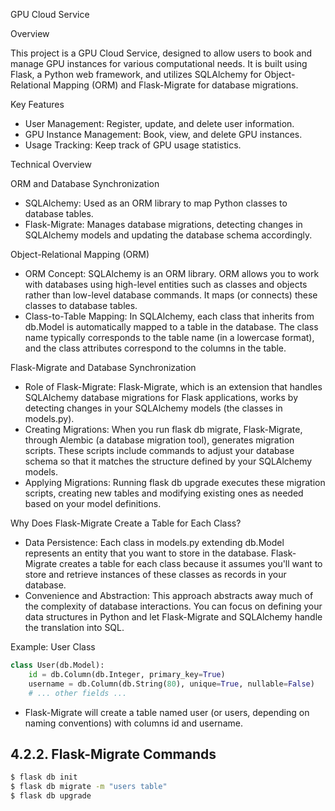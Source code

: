 GPU Cloud Service

Overview

This project is a GPU Cloud Service, designed to allow users to book and manage GPU instances for various computational needs. It is built using Flask, a Python web framework, and utilizes SQLAlchemy for Object-Relational Mapping (ORM) and Flask-Migrate for database migrations.

Key Features
- User Management: Register, update, and delete user information.
- GPU Instance Management: Book, view, and delete GPU instances.
- Usage Tracking: Keep track of GPU usage statistics.

Technical Overview

ORM and Database Synchronization
- SQLAlchemy: Used as an ORM library to map Python classes to database tables.
- Flask-Migrate: Manages database migrations, detecting changes in SQLAlchemy models and updating the database schema accordingly.




Object-Relational Mapping (ORM)

- ORM Concept: SQLAlchemy is an ORM library. ORM allows you to work with databases using high-level entities such as classes and objects rather than low-level database commands. It maps (or connects) these classes to database tables.
- Class-to-Table Mapping: In SQLAlchemy, each class that inherits from db.Model is automatically mapped to a table in the database. The class name typically corresponds to the table name (in a lowercase format), and the class attributes correspond to the columns in the table.

Flask-Migrate and Database Synchronization
- Role of Flask-Migrate: Flask-Migrate, which is an extension that handles SQLAlchemy database migrations for Flask applications, works by detecting changes in your SQLAlchemy models (the classes in models.py).
- Creating Migrations: When you run flask db migrate, Flask-Migrate, through Alembic (a database migration tool), generates migration scripts. These scripts include commands to adjust your database schema so that it matches the structure defined by your SQLAlchemy models.
- Applying Migrations: Running flask db upgrade executes these migration scripts, creating new tables and modifying existing ones as needed based on your model definitions.

Why Does Flask-Migrate Create a Table for Each Class?
- Data Persistence: Each class in models.py extending db.Model represents an entity that you want to store in the database. Flask-Migrate creates a table for each class because it assumes you'll want to store and retrieve instances of these classes as records in your database.
- Convenience and Abstraction: This approach abstracts away much of the complexity of database interactions. You can focus on defining your data structures in Python and let Flask-Migrate and SQLAlchemy handle the translation into SQL.

Example: User Class
```python
class User(db.Model):
    id = db.Column(db.Integer, primary_key=True)
    username = db.Column(db.String(80), unique=True, nullable=False)
    # ... other fields ...
```
- Flask-Migrate will create a table named user (or users, depending on naming conventions) with columns id and username.



## 4.2.2. Flask-Migrate Commands
```bash
$ flask db init
$ flask db migrate -m "users table"
$ flask db upgrade
```